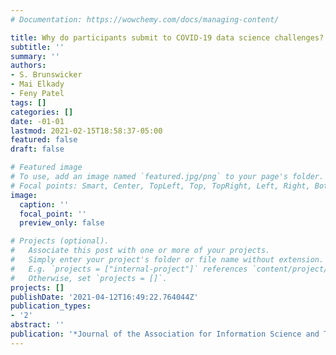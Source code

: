 ```yaml
---
# Documentation: https://wowchemy.com/docs/managing-content/

title: Why do participants submit to COVID-19 data science challenges?
subtitle: ''
summary: ''
authors:
- S. Brunswicker
- Mai Elkady
- Feny Patel
tags: []
categories: []
date: -01-01
lastmod: 2021-02-15T18:58:37-05:00
featured: false
draft: false

# Featured image
# To use, add an image named `featured.jpg/png` to your page's folder.
# Focal points: Smart, Center, TopLeft, Top, TopRight, Left, Right, BottomLeft, Bottom, BottomRight.
image:
  caption: ''
  focal_point: ''
  preview_only: false

# Projects (optional).
#   Associate this post with one or more of your projects.
#   Simply enter your project's folder or file name without extension.
#   E.g. `projects = ["internal-project"]` references `content/project/deep-learning/index.md`.
#   Otherwise, set `projects = []`.
projects: []
publishDate: '2021-04-12T16:49:22.764044Z'
publication_types:
- '2'
abstract: ''
publication: '*Journal of the Association for Information Science and Technology*'
---
```

